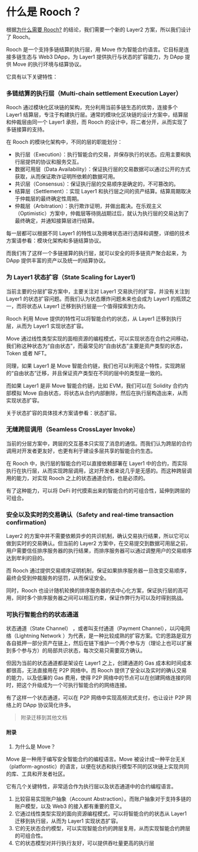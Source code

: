 # 什么是 Rooch？

根据[为什么需要 Rooch?](../02-why-rooch.md) 的结论，我们需要一个新的 Layer2 方案，所以我们设计了 Rooch。

Rooch 是一个支持多链结算的执行层，用 Move 作为智能合约语言。它目标是连接多链生态与 Web3 DApp，为 Layer1 提供执行与状态的扩容能力，为 DApp 提供 Move 的执行环境与结算协议。

它具有以下关键特性：

### 多链结算的执行层（Multi-chain settlement Execution Layer）

Rooch 通过模块化区块链的架构，充分利用当前多链生态的优势，连接多个 Layer1 结算层，专注于构建执行层。通常的模块化区块链的设计方案中，结算层和仲裁层由同一个 Layer1 承担，而 Rooch 的设计中，将二者分开，从而实现了多链接算的支持。

在 Rooch 的模块化架构中，不同的层的职能划分：

* 执行层（Execution）：执行智能合约交易，并保存执行的状态。应用主要和执行层提供的协议和服务交互。
* 数据可用层（Data Availability）：保证执行层的交易数据可以通过公开的方式获取，从而保证欺诈证明所依赖的数据可用。
* 共识层（Consensus）：保证执行层的交易顺序是确定的，不可篡改的。
* 结算层（Settlement）：实现 Layer1 和执行层之间的资产结算。结算周期取决于仲裁层的最终确定性周期。
* 仲裁层（Arbitration）：执行欺诈证明，并做出裁决。在乐观主义（Optimistic）方案中，仲裁层等待挑战期过后，就认为执行层的交易达到了最终确定，并通知接算层进行结算。

每一层都可以根据不同 Layer1 的特性以及拥堵状态进行选择和调整，详细的技术方案请参看：模块化架构和多链结算协议。

而我们有了这样一个多链接算的执行层，就可以安全的将多链资产聚合起来，为 DApp 提供丰富的资产以及统一的结算协议。

### 为 Layer1 状态扩容（State Scaling for Layer1)

当前主要的分层扩容方案中，主要关注对 Layer1 交易执行的扩容，并没有关注到 Layer1 的状态扩容问题。而我们认为状态爆炸问题未来也会成为 Layer1 的瓶颈之一，而将状态从 Layer1 迁移到执行层是一个值得探索到方向。

Rooch 利用 Move 提供的特性可以将智能合约的状态，从 Layer1 迁移到执行层，从而为 Layer1 实现状态扩容。

Move 通过线性类型实现的面相资源的编程模式，可以实现状态在合约之间移动，我们称这种状态为“自由状态”，而最常见的“自由状态”主要是资产类型的状态，Token 或者 NFT。

同理，如果 Layer1 是 Move 智能合约链，我们也可以利用这个特性，实现跨层的“自由状态”迁移，并且保证资产类型在不同的层中的类型是一致的。

而如果 Layer1 是非 Move 智能合约链，比如 EVM，我们可以在 Solidity 合约内部模拟 Move 自由状态，将状态从合约内部删除，然后在执行层构造出来，从而实现状态扩容。

关于状态扩容的具体技术方案请参看：状态扩容。

### 无缝跨层调用（Seamless CrossLayer Invoke）

当前的分层方案中，跨层的交互基本只实现了消息的通信。而我们认为跨层的合约调用对开发者更友好，也更有利于建设多层共享的智能合约生态。

在 Rooch 中，执行层的智能合约可以直接依赖部署在 Layer1 中的合约，而实际执行在执行层，从而实现跨层调用，这对开发者来说几乎是无感的。而这种跨层调用的能力，对实现 Rooch 之上的状态通道合约，也是必须的。

有了这种能力，可以将 DeFi 时代摸索出来的智能合约的可组合性，延伸到跨层的可组合。

### 安全以及实时的交易确认（Safety and real-time transaction confirmation)

Layer2 的方案中并不需要依赖异步的共识机制，确认交易执行结果，所以它可以做到实时的交易确认。但当前的 Layer2 方案中，在交易提交到数据可用层之前，用户需要信任排序服务器的执行结果，而排序服务器可以通过调整用户的交易顺序达到牟利的目的。

而 Rooch 通过提供交易顺序证明机制，保证如果排序服务器一旦改变交易顺序，最终会受到仲裁服务的惩罚，从而保证安全。

同时，Rooch 也设计随机轮换的排序服务器的去中心化方案，保证执行层的高可用，同时多个排序服务器之间可以相互约束，保证作弊行为可以及时得到挑战。

### 可执行智能合约的状态通道

状态通道（State Channel） ，或者叫支付通道（Payment Channel），以闪电网络（Lightning Network ）为代表，是一种比较成熟的扩容方案。它的思路是双方各自抵押一部分资产在链上，然后在链下维护一个两个参与方（理论上也可以扩展到多个参与方）的局部共识状态，每次交易只需要双方确认。

但因为当前的状态通道都是架设在 Layer1 之上，创建通道的 Gas 成本和时间成本都很高，无法直接用在 P2P 网络中。而 Rooch 提供了安全以及实时的确认交易的能力，以及低廉的 Gas 费用，使得 P2P 网络中的节点可以在创建网络连接的同时，把这个升级成为一个可执行智能合约的网络连接。

有了这样一个状态通道，可以在 P2P 网络中实现高频流式支付，也让设计 P2P 网络上的 DApp 协议简化许多。

> 附录迁移到其他文档

#### 附录

1. 为什么是 Move？

Move 是一种用于编写安全智能合约的编程语言。Move 被设计成一种平台无关（platform-agnostic）的语言，以便在状态和执行模型不同的区块链上实现共同的库、工具和开发者社区。

它有几个关键特性，非常适合作为执行层以及状态通道中的合约编程语言。

1. 比较容易实现账户抽象（Account Abstraction）。而账户抽象对于支持多链的账户模型，以及 Web3 的接入都有重要的意义。
2. 它通过线性类型实现的面向资源编程模式，可以将智能合约的状态从 Layer1 迁移到执行层，从而为 Layer1 实现状态扩容。
3. 它的无状态合约模型，可以实现智能合约的跨层复用，从而实现智能合约跨层的可组合性。 
4. 它的状态模型对并行执行友好，可以提供吞吐量更高的执行层

